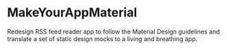 # MakeYourAppMaterial
Redesign RSS feed reader app to follow the Material Design guidelines and translate a set of static design mocks to a living and breathing app.
